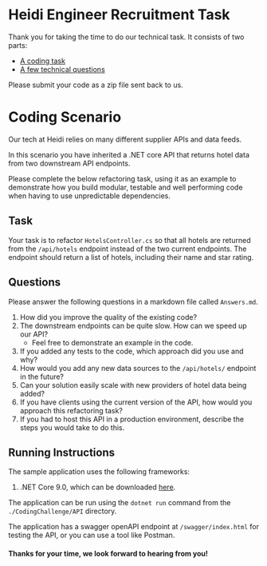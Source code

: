 # Heidi Engineer Recruitment Task

Thank you for taking the time to do our technical task. It consists of two parts:

- [A coding task](#coding-scenario)
- [A few technical questions](#questions)

Please submit your code as a zip file sent back to us.

# Coding Scenario

Our tech at Heidi relies on many different supplier APIs and data feeds.

In this scenario you have inherited a .NET core API that returns hotel data from two downstream API endpoints.

Please complete the below refactoring task, using it as an example to demonstrate how you build modular, testable and well performing code when having to use unpredictable dependencies.

## Task

Your task is to refactor `HotelsController.cs` so that all hotels are returned from the `/api/hotels` endpoint instead of the two current endpoints.
The endpoint should return a list of hotels, including their name and star rating.

## Questions

Please answer the following questions in a markdown file called `Answers.md`.

1. How did you improve the quality of the existing code?
2. The downstream endpoints can be quite slow. How can we speed up our API?
   - Feel free to demonstrate an example in the code.
3. If you added any tests to the code, which approach did you use and why?
4. How would you add any new data sources to the `/api/hotels/` endpoint in the future?
5. Can your solution easily scale with new providers of hotel data being added?
6. If you have clients using the current version of the API, how would you approach this refactoring task?
7. If you had to host this API in a production environment, describe the steps you would take to do this.

## Running Instructions

The sample application uses the following frameworks:

1. .NET Core 9.0, which can be downloaded [here](https://dotnet.microsoft.com/en-us/download/dotnet/7.0).

The application can be run using the `dotnet run` command from the `./CodingChallenge/API` directory.

The application has a swagger openAPI endpoint at `/swagger/index.html` for testing the API, or you can use a tool like Postman.

#### Thanks for your time, we look forward to hearing from you!
